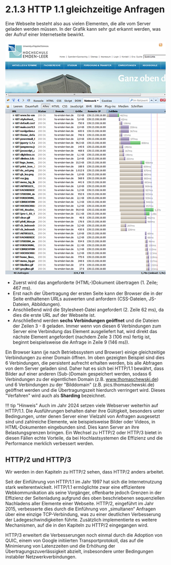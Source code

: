 # 2.1.3 HTTP 1.1 gleichzeitige Anfragen

Eine Webseite besteht also aus vielen Elementen, die alle vom Server geladen werden müssen. In der Grafik kann sehr gut erkannt werden, was der Aufruf einer Internetseite bewirkt.

![Reihenfolge der Übertragung einzelner Elemente einer Webseite. Erstellt mit Firebug, da so die Funktionsweise sehr gut sichtbar wird.](media/Http-persistent.png)

- Zuerst wird das angeforderte (HTML-)Dokument übertragen (1. Zeile; 467 ms).
- Erst nach der Übertragung der ersten Seite kann der Browser die in der Seite enthaltenen URLs auswerten und anfordern (CSS-Dateien, JS-Dateien, Abbildungen).
- Anschließend wird die Stylesheet-Datei angefordert (2. Zeile 62 ms), da dies die erste URL auf der Webseite ist.
- Anschließend werden **sechs Verbindungen geöffnet** und die Dateien der Zeilen 3 - 8 geladen. Immer wenn von diesen 6 Verbindungen zum Server eine Verbindung das Element ausgeliefert hat, wird direkt das nächste Element angefordert (nachdem Zeile 3 (106 ms) fertig ist, beginnt beispielsweise die Anfrage in Zeile 9 (146 ms)).

Ein Browser kann (je nach Betriebssystem und Browser) einige gleichzeitige Verbindungen zu einer Domain öffnen. Im oben gezeigten Beispiel sind dies 6 Verbindungen, die persistent aufrecht erhalten werden, bis alle Abfragen von dem Server geladen sind. Daher hat es sich bei HTTP/1.1 bewährt, dass Bilder auf einer anderen (Sub-)Domain gespeichert werden, sodass 6 Verbindungen zu der eigentlichen Domain (z.B. www.thomaschewski.de) und 6 Verbindungen zu der "Bilddomain" (z.B. pics.thomaschewski.de) geöffnet werden und die Übertragungszeit hierdurch verringert wird. Dieses "Verfahren" wird auch als **Sharding** bezeichnet.

!!! tip "Hinweis"
    Auch im Jahr 2024 setzen viele Webserver weiterhin auf HTTP/1.1. Die Ausführungen behalten daher ihre Gültigkeit, besonders unter Bedingungen, unter denen Server einer Vielzahl von Anfragen ausgesetzt sind und zahlreiche Elemente, wie beispielsweise Bilder oder Videos, in HTML-Dokumenten eingebunden sind. Dies kann Server an ihre Belastungsgrenzen bringen. Ein Wechsel zu HTTP/2 oder HTTP/3 bietet in diesen Fällen echte Vorteile, da bei Hochlastsystemen die Effizienz und die Performance merklich verbessert werden.



## HTTP/2 und HTTP/3
Wir werden in den Kapiteln zu HTTP/2 sehen, dass HTTP/2 anders arbeitet.

Seit der Einführung von HTTP/1.1 im Jahr 1997 hat sich die Internetnutzung stark weiterentwickelt. HTTP/1.1 ermöglichte zwar eine effizientere Webkommunikation als seine Vorgänger, offenbarte jedoch Grenzen in der Effizienz der Seitenladung aufgrund des oben beschriebenen sequenziellen Nachladens aller Elemente einer Webseite. HTTP/2, eingeführt im Jahr 2015, verbesserte dies durch die Einführung von „simultanen“ Anfragen über eine einzige TCP-Verbindung, was zu einer deutlichen Verbesserung der Ladegeschwindigkeiten führte. Zusätzlich implementierte es weitere Mechanismen, auf die in den Kapiteln zu HTTP/2 eingegangen wird.

HTTP/3 erweitert die Verbesserungen noch einmal durch die Adoption von QUIC, einem von Google initiierten Transportprotokoll, das auf die Minimierung von Latenzzeiten und die Erhöhung der Übertragungszuverlässigkeit abzielt, insbesondere unter Bedingungen instabiler Netzwerkverbindungen.
